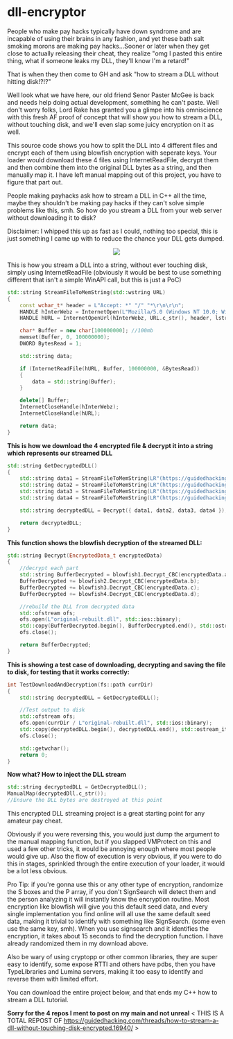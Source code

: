 # dll-encryptor


People who make pay hacks typically have down syndrome and are incapable of using their brains in any fashion, and yet these bath salt smoking morons are making pay hacks...Sooner or later when they get close to actually releasing their cheat, they realize "omg I pasted this entire thing, what if someone leaks my DLL, they'll know I'm a retard!"

That is when they then come to GH and ask "how to stream a DLL without hitting disk!?!?"

Well look what we have here, our old friend Senor Paster McGee is back and needs help doing actual development, something he can't paste. Well don't worry folks, Lord Rake has granted you a glimpe into his omniscience with this fresh AF proof of concept that will show you how to stream a DLL, without touching disk, and we'll even slap some juicy encryption on it as well.

This source code shows you how to split the DLL into 4 different files and encrypt each of them using blowfish encryption with seperate keys. Your loader would download these 4 files using InternetReadFile, decrypt them and then combine them into the original DLL bytes as a string, and then manually map it. I have left manual mapping out of this project, you have to figure that part out.

People making payhacks ask how to stream a DLL in C++ all the time, maybe they shouldn't be making pay hacks if they can't solve simple problems like this, smh. So how do you stream a DLL from your web server without downloading it to disk?

Disclaimer: I whipped this up as fast as I could, nothing too special, this is just something I came up with to reduce the chance your DLL gets dumped.

<div align="center">
    <img src="https://cdn.discordapp.com/attachments/901211756075044874/903060398318690334/unknown.png"/>
</div>

This is how you stream a DLL into a string, without ever touching disk, simply using InternetReadFile
(obviously it would be best to use something different that isn't a simple WinAPI call, but this is just a PoC)

```cpp
std::string StreamFileToMemString(std::wstring URL)
{
    const wchar_t* header = L"Accept: *" "/" "*\r\n\r\n";
    HANDLE hInterWebz = InternetOpen(L"Mozilla/5.0 (Windows NT 10.0; Win64; x64) AppleWebKit/537.36 (KHTML, like Gecko) Chrome/58.0.3029.110 Safari/537.36", INTERNET_OPEN_TYPE_DIRECT, NULL, NULL, NULL);
    HANDLE hURL = InternetOpenUrl(hInterWebz, URL.c_str(), header, lstrlen(header), INTERNET_FLAG_DONT_CACHE, 0);

    char* Buffer = new char[100000000]; //100mb
    memset(Buffer, 0, 100000000);
    DWORD BytesRead = 1;

    std::string data;

    if (InternetReadFile(hURL, Buffer, 100000000, &BytesRead))
    {
        data = std::string(Buffer);
    }

    delete[] Buffer;
    InternetCloseHandle(hInterWebz);
    InternetCloseHandle(hURL);

    return data;
}
```

**This is how we download the 4 encrypted file & decrypt it into a string which represents our streamed DLL**
```cpp
std::string GetDecryptedDLL()
{
    std::string data1 = StreamFileToMemString(LR"(https://guidedhacking.com/gh/dl/dlltest/1)");
    std::string data2 = StreamFileToMemString(LR"(https://guidedhacking.com/gh/dl/dlltest/2)");
    std::string data3 = StreamFileToMemString(LR"(https://guidedhacking.com/gh/dl/dlltest/3)");
    std::string data4 = StreamFileToMemString(LR"(https://guidedhacking.com/gh/dl/dlltest/4)");

    std::string decryptedDLL = Decrypt({ data1, data2, data3, data4 });

    return decryptedDLL;
}
```

**This function shows the blowfish decryption of the streamed DLL:**
```cpp
std::string Decrypt(EncryptedData_t encryptedData)
{
    //decrypt each part
    std::string BufferDecrypted = blowfish1.Decrypt_CBC(encryptedData.a);
    BufferDecrypted += blowfish2.Decrypt_CBC(encryptedData.b);
    BufferDecrypted += blowfish3.Decrypt_CBC(encryptedData.c);
    BufferDecrypted += blowfish4.Decrypt_CBC(encryptedData.d);

    //rebuild the DLL from decrypted data
    std::ofstream ofs;
    ofs.open(L"original-rebuilt.dll", std::ios::binary);
    std::copy(BufferDecrypted.begin(), BufferDecrypted.end(), std::ostream_iterator<char>(ofs));
    ofs.close();

    return BufferDecrypted;
}
```

**This is showing a test case of downloading, decrypting and saving the file to disk, for testing that it works correctly:**
```cpp
int TestDownloadAndDecryption(fs::path currDir)
{
    std::string decryptedDLL = GetDecryptedDLL();

    //Test output to disk
    std::ofstream ofs;
    ofs.open(currDir / L"original-rebuilt.dll", std::ios::binary);
    std::copy(decryptedDLL.begin(), decryptedDLL.end(), std::ostream_iterator<char>(ofs));
    ofs.close();

    std::getwchar();
    return 0;
}
```
**Now what? How to inject the DLL stream**


```cpp
std::string decryptedDLL = GetDecryptedDLL();
ManualMap(decryptedDll.c_str());
//Ensure the DLL bytes are destroyed at this point
```

This encrypted DLL streaming project is a great starting point for any amateur pay cheat.

Obviously if you were reversing this, you would just dump the argument to the manual mapping function, but if you slapped VMProtect on this and used a few other tricks, it would be annoying enough where most people would give up. Also the flow of execution is very obvious, if you were to do this in stages, sprinkled through the entire execution of your loader, it would be a lot less obvious.

Pro Tip: if you're gonna use this or any other type of encryption, randomize the S boxes and the P array, if you don't SignSearch will detect them and the person analyzing it will instantly know the encryption routine. Most encryption like blowfish will give you this default seed data, and every single implementation you find online will all use the same default seed data, making it trivial to identify with something like SignSearch. (some even use the same key, smh). When you use signsearch and it identifies the encryption, it takes about 15 seconds to find the decryption function. I have already randomized them in my download above.

Also be wary of using cryptopp or other common libraries, they are super easy to identify, some expose RTTI and others have pdbs, then you have TypeLibraries and Lumina servers, making it too easy to identify and reverse them with limited effort.

You can download the entire project below, and that ends my C++ how to stream a DLL tutorial.


**Sorry for the 4 repos I ment to post on my main and not unreal**
< THIS IS A TOTAL REPOST OF https://guidedhacking.com/threads/how-to-stream-a-dll-without-touching-disk-encrypted.16940/ >
